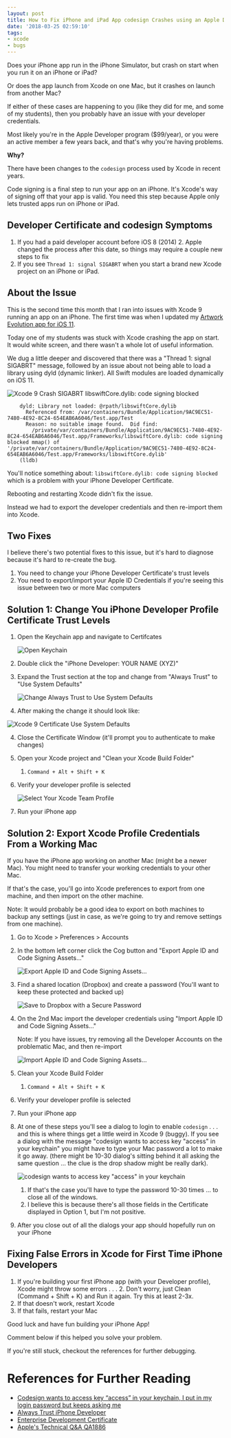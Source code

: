 ```yaml
---
layout: post
title: How to Fix iPhone and iPad App codesign Crashes using an Apple Developer Profile
date: '2018-03-25 02:59:10'
tags:
- xcode
- bugs
---
```


Does your iPhone app run in the iPhone Simulator, but crash on start when you run it on an iPhone or iPad?

Or does the app launch from Xcode on one Mac, but it crashes on launch from another Mac?

If either of these cases are happening to you (like they did for me, and some of my students), then you probably have an issue with your developer credentials.

Most likely you're in the Apple Developer program ($99/year), or you were an active member a few years back, and that's why you're having problems.

**Why?**

There have been changes to the `codesign` process used by Xcode in recent years. 

Code signing is a final step to run your app on an iPhone. It's Xcode's way of signing off that your app is valid. You need this step because Apple only lets trusted apps run on iPhone or iPad.

## Developer Certificate and codesign Symptoms ##

1. If you had a paid developer account before iOS 8 (2014)
	2. Apple changed the process after this date, so things may require a couple new steps to fix
2. If you see `Thread 1: signal SIGABRT` when you start a brand new Xcode project on an iPhone or iPad.

## About the Issue ##

This is the second time this month that I ran into issues with Xcode 9 running an app on an iPhone. The first time was when I updated my [Artwork Evolution app for iOS 11](http://itunes.apple.com/us/app/artwork-evolution/id393135008?mt=8). 

Today one of my students was stuck with Xcode crashing the app on start. It would white screen, and there wasn't a whole lot of useful information.

We dug a little deeper and discovered that there was a "Thread 1: signal SIGABRT" message, followed by an issue about not being able to load a library using dyld (dynamic linker). All Swift modules are loaded dynamically on iOS 11.

![Xcode 9 Crash SIGABRT libswiftCore.dylib: code signing blocked](/content/images/2018/03/1-Xcode-crash-SIGABRT-dyld-library-not-loaded-libswiftCore.png)

		dyld: Library not loaded: @rpath/libswiftCore.dylib
		  Referenced from: /var/containers/Bundle/Application/9AC9EC51-7480-4E92-8C24-654EAB6A6046/Test.app/Test
		  Reason: no suitable image found.  Did find:
			/private/var/containers/Bundle/Application/9AC9EC51-7480-4E92-8C24-654EAB6A6046/Test.app/Frameworks/libswiftCore.dylib: code signing blocked mmap() of '/private/var/containers/Bundle/Application/9AC9EC51-7480-4E92-8C24-654EAB6A6046/Test.app/Frameworks/libswiftCore.dylib'
		(lldb) 

You'll notice something about: `libswiftCore.dylib: code signing blocked` which is a problem with your iPhone Developer Certificate.

Rebooting and restarting Xcode didn't fix the issue.

Instead we had to export the developer credentials and then re-import them into Xcode.

## Two Fixes ##

I believe there's two potential fixes to this issue, but it's hard to diagnose because it's hard to re-create the bug.

1. You need to change your iPhone Developer Certificate's trust levels
2. You need to export/import your Apple ID Credentials if you're seeing this issue between two or more Mac computers 

## Solution 1: Change You iPhone Developer Profile Certificate Trust Levels


1. Open the Keychain app and navigate to Certifcates

    ![Open Keychain](/content/images/2018/03/2-Keychain-Access-for-iPhone-Developers-Certificate.png)

2. Double click the "iPhone Developer: YOUR NAME (XYZ)" 
3. Expand the Trust section at the top and change from "Always Trust" to "Use System Defaults"

    ![Change Always Trust to Use System Defaults](/content/images/2018/03/3-Xcode-9-Always-Trust-Certificate-Issue.png)

4. After making the change it should look like:

![Xcode 9 Certificate Use System Defaults](/content/images/2018/03/4-Xcode9-Certificate-bug-fix.png)

4. Close the Certificate Window (it'll prompt you to authenticate to make changes)
6. Open your Xcode project and "Clean your Xcode Build Folder"
	1. `Command + Alt + Shift + K`
8. Verify your developer profile is selected 

	![Select Your Xcode Team Profile](/content/images/2018/03/5-Select-Your-Team-Profile-Xcode-9.png)

9. Run your iPhone app

## Solution 2: Export Xcode Profile Credentials From a Working Mac

If you have the iPhone app working on another Mac (might be a newer Mac). You might need to transfer your working credentials to your other Mac.

If that's the case, you'll go into Xcode preferences to export from one machine, and then import on the other machine.

Note: It would probably be a good idea to export on both machines to backup any settings (just in case, as we're going to try and remove settings from one machine).

1. Go to Xcode > Preferences > Accounts
2. In the bottom left corner click the Cog button and "Export Apple ID and Code Signing Assets..."

	![Export Apple ID and Code Signing Assets...](/content/images/2018/03/11-Export-Apple-ID-and-Code-Signing-Assets.png)

3. Find a shared location (Dropbox) and create a password (You'll want to keep these protected and backed up)

	![Save to Dropbox with a Secure Password](/content/images/2018/03/12-Export-Apple-Developer-Certificate-to-Dropbox.png)

4. On the 2nd Mac import the developer credentials using "Import Apple ID and Code Signing Assets..."

	Note: If you have issues, try removing all the Developer Accounts on the problematic Mac, and then re-import

	![Import Apple ID and Code Signing Assets...](/content/images/2018/03/13-Import-Apple-Developer-Code-Signing-Assets.png)
	
6. Clean your Xcode Build Folder
	1. `Command + Alt + Shift + K`
8. Verify your developer profile is selected
9. Run your iPhone app
10. At one of these steps you'll see a dialog to login to enable `codesign` . . . and this is where things get a little weird in Xcode 9 (buggy). If you see a dialog with the message "codesign wants to access key "access" in your keychain" you might have to type your Mac password a lot to make it go away. (there might be 10-30 dialog's sitting behind it all asking the same question ... the clue is the drop shadow might be really dark).

	![codesign wants to access key "access" in your keychain](/content/images/2018/03/14-Codesign-xcode-access.png)
	
	1. If that's the case you'll have to type the password 10-30 times ... to close all of the windows.
	2. I believe this is because there's all those fields in the Certificate displayed in Option 1, but I'm not positive.
13. After you close out of all the dialogs your app should hopefully run on your iPhone

## Fixing False Errors in Xcode for First Time iPhone Developers ##

1. If you're building your first iPhone app (with your Developer profile), Xcode might throw some errors . . . 
	2. Don't worry, just Clean (Command + Shift + K) and Run it again. Try this at least 2-3x.
2. If that doesn't work, restart Xcode 
3. If that fails, restart your Mac

Good luck and have fun building your iPhone App!

Comment below if this helped you solve your problem.

If you're still stuck, checkout the references for further debugging.

# References for Further Reading

* [Codesign wants to access key “access” in your keychain, I put in my login password but keeps asking me](https://stackoverflow.com/questions/46774005/codesign-wants-to-access-key-access-in-your-keychain-i-put-in-my-login-passwo)
* [Always Trust iPhone Developer](https://stackoverflow.com/a/30252254/276626)
* [Enterprise Development Certificate](https://stackoverflow.com/a/31672991/276626)
* [Apple's Technical Q&A QA1886](https://developer.apple.com/library/content/qa/qa1886/_index.html)
